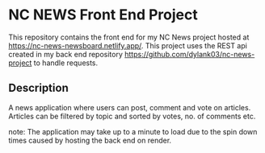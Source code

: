 # NC NEWS Front End Project

This repository contains the front end for my NC News project hosted at https://nc-news-newsboard.netlify.app/. This project uses the REST api created in my back end repository https://github.com/dylank03/nc-news-project to handle requests.

## Description 

A news application where users can post, comment and vote on articles. Articles can be filtered by topic and sorted by votes, no. of comments etc. 

note: The application may take up to a minute to load due to the spin down times caused by hosting the back end on render.
